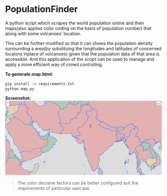 # PopulationFinder
A python script which scrapes the world population online and then maps(also applies color coding on the basis of population number) that along with some volcanoes' location.

This can be further modified so that it can shows the population density surrounding a area(by substituing the longitudes and latitudes of concerned locaions inplace of volcanoes) given that the population data of that area is accessible. And this application of the script can be used to manage and apply a more efficient way of crowd controlling.


**To generate map.html:**

```
pip install -r requirements.txt
python map.py
```

**Screenshot:**
![Screenshot](screenshot.png)
> The color decisive factors can be better confgured suit the requirements of particular usecase.
